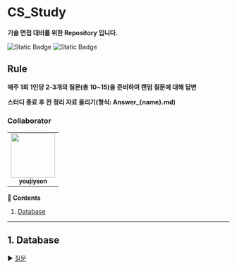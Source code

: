 # CS_Study
**기술 면접 대비를 위한 Repository 입니다.**

![Static Badge](https://img.shields.io/badge/since-2024.03.07-%2391a3e5?style=flat-square) ![Static Badge](https://img.shields.io/badge/author-_jiyeon%2C-%23d396db?style=flat-square)

## Rule
**매주 1회 1인당 2-3개의 질문(총 10~15)을 준비하여 랜덤 질문에 대해 답변**

**스터디 종료 후 전 정리 자료 올리기(형식: Answer_{name}.md)**

### Collaborator
<table>
  <tr>
   <td align="center">
   <a href="https://github.com/youjiyeon"><img src="https://avatars.githubusercontent.com/youjiyeon" width="100px;" alt=""/>
       <br /><sub><b>youjiyeon</b><br></sub></a>
   </td>
  </tr>
</table>

**:book: Contents**
1. [Database](#1-database)
---

## 1. Database
:arrow_forward: [질문](/Database/README.md)


